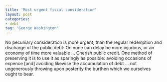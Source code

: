 ```yaml
---
title: 'Most urgent fiscal consideration'
layout: post
categories:
- debt
tag: 'George Washington'
---
```


No pecuniary consideration is more urgent, than the regular redemption and discharge of the public debt: On none can delay be more injurious, or an economy of time more valuable … Cherish public credit. One method of preserving it is to use it as sparingly as possible: avoiding occasions of expence \[and\] avoiding likewise the accumulation of debt … not ungenerously throwing upon posterity the burthen which we ourselves ought to bear.